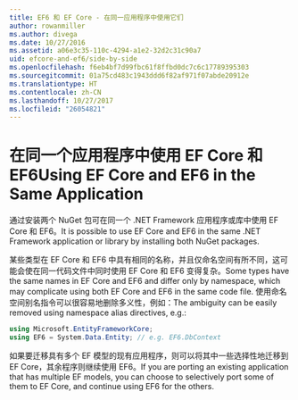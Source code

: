 ```yaml
---
title: EF6 和 EF Core - 在同一应用程序中使用它们
author: rowanmiller
ms.author: divega
ms.date: 10/27/2016
ms.assetid: a06e3c35-110c-4294-a1e2-32d2c31c90a7
uid: efcore-and-ef6/side-by-side
ms.openlocfilehash: f6eb4bf7d99fbc61f8ffbd0dc7c6c17789395303
ms.sourcegitcommit: 01a75cd483c1943ddd6f82af971f07abde20912e
ms.translationtype: HT
ms.contentlocale: zh-CN
ms.lasthandoff: 10/27/2017
ms.locfileid: "26054821"
---
```

# <a name="using-ef-core-and-ef6-in-the-same-application"></a><span data-ttu-id="14f63-102">在同一个应用程序中使用 EF Core 和 EF6</span><span class="sxs-lookup"><span data-stu-id="14f63-102">Using EF Core and EF6 in the Same Application</span></span>

<span data-ttu-id="14f63-103">通过安装两个 NuGet 包可在同一个 .NET Framework 应用程序或库中使用 EF Core 和 EF6。</span><span class="sxs-lookup"><span data-stu-id="14f63-103">It is possible to use EF Core and EF6 in the same .NET Framework application or library by installing both NuGet packages.</span></span> 

<span data-ttu-id="14f63-104">某些类型在 EF Core 和 EF6 中具有相同的名称，并且仅命名空间有所不同，这可能会使在同一代码文件中同时使用 EF Core 和 EF6 变得复杂。</span><span class="sxs-lookup"><span data-stu-id="14f63-104">Some types have the same names in EF Core and EF6 and differ only by namespace, which may complicate using both EF Core and EF6 in the same code file.</span></span> <span data-ttu-id="14f63-105">使用命名空间别名指令可以很容易地删除多义性，例如：</span><span class="sxs-lookup"><span data-stu-id="14f63-105">The ambiguity can be easily removed using namespace alias directives, e.g.:</span></span>

``` csharp
using Microsoft.EntityFrameworkCore;
using EF6 = System.Data.Entity; // e.g. EF6.DbContext
```

<span data-ttu-id="14f63-106">如果要迁移具有多个 EF 模型的现有应用程序，则可以将其中一些选择性地迁移到 EF Core，其余程序则继续使用 EF6。</span><span class="sxs-lookup"><span data-stu-id="14f63-106">If you are porting an existing application that has multiple EF models, you can choose to selectively port some of them to EF Core, and continue using EF6 for the others.</span></span>
